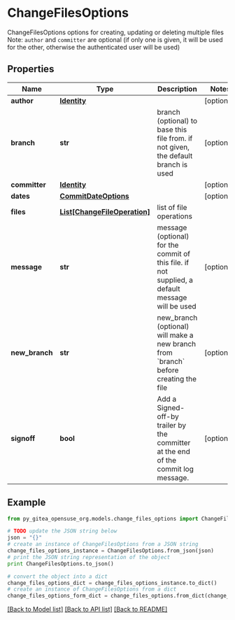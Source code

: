 # ChangeFilesOptions

ChangeFilesOptions options for creating, updating or deleting multiple files Note: `author` and `committer` are optional (if only one is given, it will be used for the other, otherwise the authenticated user will be used)

## Properties
Name | Type | Description | Notes
------------ | ------------- | ------------- | -------------
**author** | [**Identity**](Identity.md) |  | [optional] 
**branch** | **str** | branch (optional) to base this file from. if not given, the default branch is used | [optional] 
**committer** | [**Identity**](Identity.md) |  | [optional] 
**dates** | [**CommitDateOptions**](CommitDateOptions.md) |  | [optional] 
**files** | [**List[ChangeFileOperation]**](ChangeFileOperation.md) | list of file operations | 
**message** | **str** | message (optional) for the commit of this file. if not supplied, a default message will be used | [optional] 
**new_branch** | **str** | new_branch (optional) will make a new branch from &#x60;branch&#x60; before creating the file | [optional] 
**signoff** | **bool** | Add a Signed-off-by trailer by the committer at the end of the commit log message. | [optional] 

## Example

```python
from py_gitea_opensuse_org.models.change_files_options import ChangeFilesOptions

# TODO update the JSON string below
json = "{}"
# create an instance of ChangeFilesOptions from a JSON string
change_files_options_instance = ChangeFilesOptions.from_json(json)
# print the JSON string representation of the object
print ChangeFilesOptions.to_json()

# convert the object into a dict
change_files_options_dict = change_files_options_instance.to_dict()
# create an instance of ChangeFilesOptions from a dict
change_files_options_form_dict = change_files_options.from_dict(change_files_options_dict)
```
[[Back to Model list]](../README.md#documentation-for-models) [[Back to API list]](../README.md#documentation-for-api-endpoints) [[Back to README]](../README.md)


